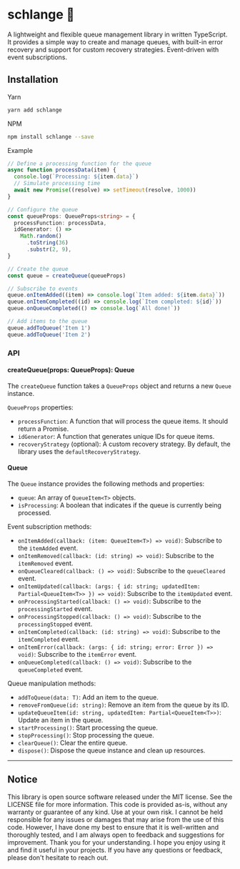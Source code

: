 <!-- infuser start title -->

# schlange 🐍

<!-- infuser end title -->

<!-- infuser start description -->

A lightweight and flexible queue management library in written TypeScript. It provides a simple way to create and manage queues, with built-in error recovery and support for custom recovery strategies. Event-driven with event subscriptions.

<!-- infuser end description -->

<!-- infuser start installation -->

## Installation

Yarn

```bash
yarn add schlange
```

NPM

```bash
npm install schlange --save
```

<!-- infuser end installation -->

Example

```typescript
// Define a processing function for the queue
async function processData(item) {
  console.log(`Processing: ${item.data}`)
  // Simulate processing time
  await new Promise((resolve) => setTimeout(resolve, 1000))
}

// Configure the queue
const queueProps: QueueProps<string> = {
  processFunction: processData,
  idGenerator: () =>
    Math.random()
      .toString(36)
      .substr(2, 9),
}

// Create the queue
const queue = createQueue(queueProps)

// Subscribe to events
queue.onItemAdded((item) => console.log(`Item added: ${item.data}`))
queue.onItemCompleted((id) => console.log(`Item completed: ${id}`))
queue.onQueueCompleted(() => console.log(`All done!`))

// Add items to the queue
queue.addToQueue('Item 1')
queue.addToQueue('Item 2')
```

<!-- infuser start usage -->
<!-- infuser end usage -->

### API

#### createQueue<T>(props: QueueProps<T>): Queue<T>

The `createQueue` function takes a `QueueProps` object and returns a new `Queue` instance.

`QueueProps` properties:

- `processFunction`: A function that will process the queue items. It should return a Promise.
- `idGenerator`: A function that generates unique IDs for queue items.
- `recoveryStrategy` (optional): A custom recovery strategy. By default, the library uses the `defaultRecoveryStrategy`.

#### Queue

The `Queue` instance provides the following methods and properties:

- `queue`: An array of `QueueItem<T>` objects.
- `isProcessing`: A boolean that indicates if the queue is currently being processed.

Event subscription methods:

- `onItemAdded(callback: (item: QueueItem<T>) => void)`: Subscribe to the `itemAdded` event.
- `onItemRemoved(callback: (id: string) => void)`: Subscribe to the `itemRemoved` event.
- `onQueueCleared(callback: () => void)`: Subscribe to the `queueCleared` event.
- `onItemUpdated(callback: (args: { id: string; updatedItem: Partial<QueueItem<T>> }) => void)`: Subscribe to the `itemUpdated` event.
- `onProcessingStarted(callback: () => void)`: Subscribe to the `processingStarted` event.
- `onProcessingStopped(callback: () => void)`: Subscribe to the `processingStopped` event.
- `onItemCompleted(callback: (id: string) => void)`: Subscribe to the `itemCompleted` event.
- `onItemError(callback: (args: { id: string; error: Error }) => void)`: Subscribe to the `itemError` event.
- `onQueueCompleted(callback: () => void)`: Subscribe to the `queueCompleted` event.

Queue manipulation methods:

- `addToQueue(data: T)`: Add an item to the queue.
- `removeFromQueue(id: string)`: Remove an item from the queue by its ID.
- `updateQueueItem(id: string, updatedItem: Partial<QueueItem<T>>)`: Update an item in the queue.
- `startProcessing()`: Start processing the queue.
- `stopProcessing()`: Stop processing the queue.
- `clearQueue()`: Clear the entire queue.
- `dispose()`: Dispose the queue instance and clean up resources.

---

<!-- infuser start development -->
<!-- infuser end development -->

<!-- infuser start footer -->

## Notice

This library is open source software released under the MIT license. See the LICENSE file for more information. This code is provided as-is, without any warranty or guarantee of any kind. Use at your own risk. I cannot be held responsible for any issues or damages that may arise from the use of this code. However, I have done my best to ensure that it is well-written and thoroughly tested, and I am always open to feedback and suggestions for improvement. Thank you for your understanding. I hope you enjoy using it and find it useful in your projects. If you have any questions or feedback, please don't hesitate to reach out.

<!-- infuser end footer -->

